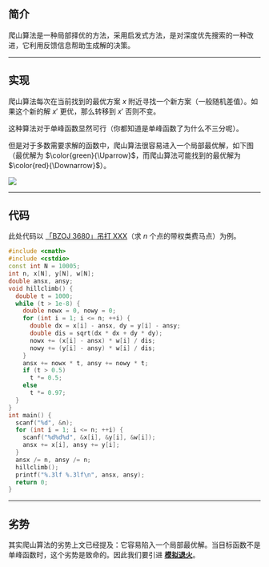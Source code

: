 ## 简介

爬山算法是一种局部择优的方法，采用启发式方法，是对深度优先搜索的一种改进，它利用反馈信息帮助生成解的决策。

* * *

## 实现

爬山算法每次在当前找到的最优方案 $x$ 附近寻找一个新方案（一般随机差值）。如果这个新的解 $x'$ 更优，那么转移到 $x'$ 否则不变。

这种算法对于单峰函数显然可行（你都知道是单峰函数了为什么不三分呢）。

但是对于多数需要求解的函数中，爬山算法很容易进入一个局部最优解，如下图（最优解为 $\color{green}{\Uparrow}$，而爬山算法可能找到的最优解为 $\color{red}{\Downarrow}$）。

![](https://s1.ax1x.com/2018/08/22/PooS9e.png)

* * *

## 代码

此处代码以 [「BZOJ 3680」吊打 XXX](https://www.lydsy.com/JudgeOnline/problem.php?id=3680)（求 $n$ 个点的带权类费马点）为例。

```cpp
#include <cmath>
#include <cstdio>
const int N = 10005;
int n, x[N], y[N], w[N];
double ansx, ansy;
void hillclimb() {
  double t = 1000;
  while (t > 1e-8) {
    double nowx = 0, nowy = 0;
    for (int i = 1; i <= n; ++i) {
      double dx = x[i] - ansx, dy = y[i] - ansy;
      double dis = sqrt(dx * dx + dy * dy);
      nowx += (x[i] - ansx) * w[i] / dis;
      nowy += (y[i] - ansy) * w[i] / dis;
    }
    ansx += nowx * t, ansy += nowy * t;
    if (t > 0.5)
      t *= 0.5;
    else
      t *= 0.97;
  }
}
int main() {
  scanf("%d", &n);
  for (int i = 1; i <= n; ++i) {
    scanf("%d%d%d", &x[i], &y[i], &w[i]);
    ansx += x[i], ansy += y[i];
  }
  ansx /= n, ansy /= n;
  hillclimb();
  printf("%.3lf %.3lf\n", ansx, ansy);
  return 0;
}
```

* * *

## 劣势

其实爬山算法的劣势上文已经提及：它容易陷入一个局部最优解。当目标函数不是单峰函数时，这个劣势是致命的。因此我们要引进 [**模拟退火**](/simulated-annealing/)。
